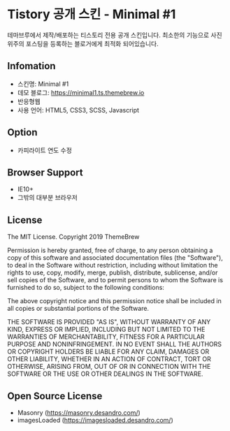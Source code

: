 # Tistory 공개 스킨 - Minimal #1
테마브루에서 제작/배포하는 티스토리 전용 공개 스킨입니다.
최소한의 기능으로 사진위주의 포스팅을 등록하는 블로거에게 최적화 되어있습니다.

## Infomation
- 스킨명: Minimal #1
- 데모 블로그: https://minimal1.ts.themebrew.io
- 반응형웹
- 사용 언어: HTML5, CSS3, SCSS, Javascript

## Option
- 카피라이트 연도 수정

## Browser Support
- IE10+
- 그밖의 대부분 브라우저

## License
The MIT License.
Copyright 2019 ThemeBrew

Permission is hereby granted, free of charge, to any person obtaining a copy of this software and associated documentation files (the "Software"), to deal in the Software without restriction, including without limitation the rights to use, copy, modify, merge, publish, distribute, sublicense, and/or sell copies of the Software, and to permit persons to whom the Software is furnished to do so, subject to the following conditions:

The above copyright notice and this permission notice shall be included in all copies or substantial portions of the Software.

THE SOFTWARE IS PROVIDED "AS IS", WITHOUT WARRANTY OF ANY KIND, EXPRESS OR IMPLIED, INCLUDING BUT NOT LIMITED TO THE WARRANTIES OF MERCHANTABILITY, FITNESS FOR A PARTICULAR PURPOSE AND NONINFRINGEMENT. IN NO EVENT SHALL THE AUTHORS OR COPYRIGHT HOLDERS BE LIABLE FOR ANY CLAIM, DAMAGES OR OTHER LIABILITY, WHETHER IN AN ACTION OF CONTRACT, TORT OR OTHERWISE, ARISING FROM, OUT OF OR IN CONNECTION WITH THE SOFTWARE OR THE USE OR OTHER DEALINGS IN THE SOFTWARE.

## Open Source License
- Masonry (https://masonry.desandro.com/)
- imagesLoaded (https://imagesloaded.desandro.com/)
